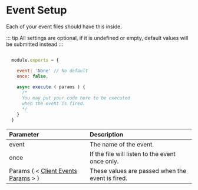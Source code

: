 # Event Setup

Each of your event files should have this inside.

::: tip
  All settings are optional, if it is undefined or empty, default values will be submitted instead
:::

```js

  module.exports = {

    event: 'None' // No default 
    once: false,
  
    async execute ( params ) {
      /*
      You may put your code here to be executed
      when the event is fired.
      */
    }
  }

```

| Parameter | Description |
| :-------- | :---------- |
| event | The name of the event. |
| once | If the file will listen to the event once only. |
| Params ( < [Client Events Params](https://discord.js.org/#/docs/discord.js/stable/class/Client?scrollTo=e-apiRequest) > ) | These values are passed when the event is fired.| 